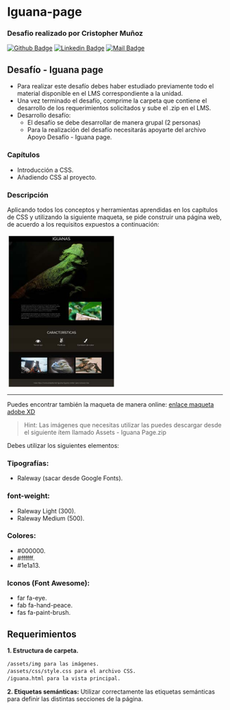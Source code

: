 # Iguana-page


### Desafio realizado por Cristopher Muñoz
[![Github Badge](https://img.shields.io/badge/-ceristh-0e76a8?style=flat&labelColor=0e76a8&logo=github&logoColor=white)](https://www.github.com/ceristh/)
[![Linkedin Badge](https://img.shields.io/badge/-ceristh-0e76a8?style=flat&labelColor=0e76a8&logo=linkedin&logoColor=white)](https://www.linkedin.com/in/ceristh/)
[![Mail Badge](https://img.shields.io/badge/-ceristh-c0392b?style=flat&labelColor=c0392b&logo=gmail&logoColor=white)](mailto:ceristh@gmail.com)

## Desafío - Iguana page

- Para realizar este desafío debes haber estudiado previamente todo el material
disponible en el LMS correspondiente a la unidad.
- Una vez terminado el desafío, comprime la carpeta que contiene el desarrollo de los
requerimientos solicitados y sube el .zip en el LMS.
- Desarrollo desafío:
   - El desafío se debe desarrollar de manera grupal (2 personas)
   - Para la realización del desafío necesitarás apoyarte del archivo Apoyo Desafío - Iguana page.

### Capítulos
- Introducción a CSS.
- Añadiendo CSS al proyecto.

### Descripción
Aplicando todos los conceptos y herramientas aprendidas en los capítulos de CSS y
utilizando la siguiente maqueta, se pide construir una página web, de acuerdo a los
requisitos expuestos a continuación:


<img align="center" alt="img-pag-completa" width="50%" src="https://raw.githubusercontent.com/Ceristh/Iguana-page/main/assets/img/iguana_page.jpg" />
<hr>



Puedes encontrar también la maqueta de manera online: [enlace maqueta adobe XD](https://xd.adobe.com/spec/ae4025b8-0f4b-4775-4fd9-480cb31faa76-d871/)


> Hint: Las imágenes que necesitas utilizar las puedes descargar desde el siguiente ítem llamado Assets - Iguana Page.zip


Debes utilizar los siguientes elementos:
### Tipografías:
- Raleway (sacar desde Google Fonts).

### font-weight:
- Raleway Light (300).
- Raleway Medium (500).

### Colores:
- #000000.
- #ffffff.
- #1e1a13.

### Iconos (Font Awesome):
- far fa-eye.
- fab fa-hand-peace.
- fas fa-paint-brush.

## Requerimientos
**1. Estructura de carpeta.**
```html
/assets/img para las imágenes.
/assets/css/style.css para el archivo CSS.
/iguana.html para la vista principal.
```

**2. Etiquetas semánticas:** Utilizar correctamente las etiquetas semánticas para definir
las distintas secciones de la página.
